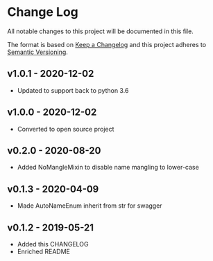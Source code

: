 # Change Log

All notable changes to this project will be documented in this file.

The format is based on [Keep a Changelog](http://keepachangelog.com/)
and this project adheres to [Semantic Versioning](http://semver.org/).

## v1.0.1 - 2020-12-02
- Updated to support back to python 3.6

## v1.0.0 - 2020-12-02
- Converted to open source project

## v0.2.0 - 2020-08-20
- Added NoMangleMixin to disable name mangling to lower-case

## v0.1.3 - 2020-04-09
- Made AutoNameEnum inherit from str for swagger

## v0.1.2 - 2019-05-21
- Added this CHANGELOG
- Enriched README
